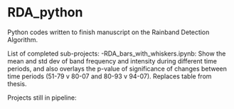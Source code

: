# RDA_python
Python codes written to finish manuscript on the Rainband Detection Algorithm.

List of completed sub-projects:
-RDA_bars_with_whiskers.ipynb: Show the mean and std dev of band frequency and intensity during different time periods, and also overlays the p-value of significance of changes between time periods (51-79 v 80-07 and 80-93 v 94-07). Replaces table from thesis.



Projects still in pipeline: 
